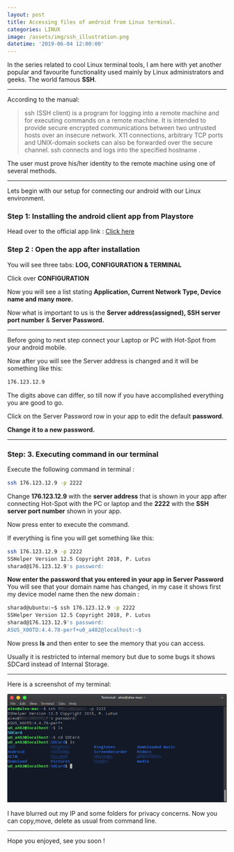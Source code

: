 ```yaml
---
layout: post
title: Accessing files of android from Linux terminal.
categories: LINUX
image: /assets/img/ssh_illustration.png
datetime: '2019-06-04 12:00:00'
---
```

In the series related to cool Linux terminal tools, I am here with yet another popular and favourite functionality used mainly by Linux administrators and geeks.
The world famous **SSH**.
- - -

According to the manual:

> ssh (SSH client) is a program for logging into a remote machine and for executing commands on a remote machine.  It is intended to provide secure encrypted communications between two untrusted hosts over an insecure network.  X11 connections, arbitrary TCP ports and UNIX-domain sockets can also be forwarded over the secure channel.
ssh connects and logs into the specified hostname .

The user must prove his/her identity to the remote machine using one of several methods.

- - -

Lets begin with our setup for connecting our android with our Linux environment.

### Step 1: Installing the android client app from Playstore
  
Head over to the official app link : [Click here](https://play.google.com/store/apps/details?id=com.arachnoid.sshelper&hl=en_IN)

  
### Step 2 : Open the app after installation
  
You will see three tabs: **LOG, CONFIGURATION & TERMINAL**
  
  
Click over **CONFIGURATION**
  
Now you will see a list stating **Application, Current Network Type, Device name and many more.**
  
Now what is important to us is the **Server address(assigned), SSH server port number** & **Server Password.**
  
   
---

Before going to next step connect your Laptop or PC with Hot-Spot  from your android mobile.
  
Now after  you will see the Server address is changed and it will be something like this:
  

```bash
176.123.12.9
```

The digits above can differ, so till now if you have accomplished everything you are good to go.


Click on the Server Password row in your app to edit the default **password**. 


**Change it to a new password.**

---

### Step: 3. Executing command in our terminal
  
Execute the following command in terminal :

```bash
ssh 176.123.12.9 -p 2222
```

Change **176.123.12.9** with the **server address** that is shown in your app after connecting Hot-Spot with the PC or laptop and the **2222** with the **SSH server port number** shown in your app.

 
Now press enter to execute the command.
 

If everything is fine you will get something like this:   

```bash
ssh 176.123.12.9 -p 2222
SSHelper Version 12.5 Copyright 2018, P. Lutus
sharad@176.123.12.9's password:
```

**Now enter the password that you entered in your app in Server Password**
You will see that your domain name has changed, in my case it shows first my device model name then the new domain :   

```bash   
sharad@ubuntu:~$ ssh 176.123.12.9 -p 2222
SSHelper Version 12.5 Copyright 2018, P. Lutus
sharad@176.123.12.9's password: 
ASUS_X00TD:4.4.78-perf+u0_a482@localhost:~$
```

Now press **ls**  and then enter to see the memory that you can access.
  
Usually it is restricted to internal memory but due to some bugs it shows SDCard instead of Internal Storage.

- - -

Here is a screenshot of my terminal:

![SSH](/assets/img/ssh.png "SSH")

I have blurred out my IP and some folders for privacy concerns.
Now you can copy,move, delete as usual from command line. 

- - -

Hope you enjoyed, see you soon !
